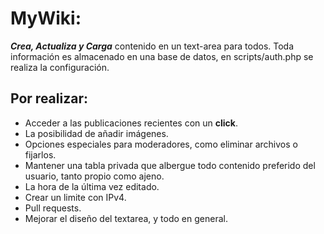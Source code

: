 # MyWiki: 
**_Crea, Actualiza y Carga_** contenido en un text-area para todos. Toda información es almacenado en una base de datos, en scripts/auth.php se realiza la configuración. 
## Por realizar:
* Acceder a las publicaciones recientes con un __click__.
* La posibilidad de añadir imágenes.
* Opciones especiales para moderadores, como eliminar archivos o fijarlos.
* Mantener una tabla privada que albergue todo contenido preferido del usuario, tanto propio como ajeno.
* La hora de la última vez editado.
* Crear un limite con IPv4.
* Pull requests.
* Mejorar el diseño del textarea, y todo en general.
